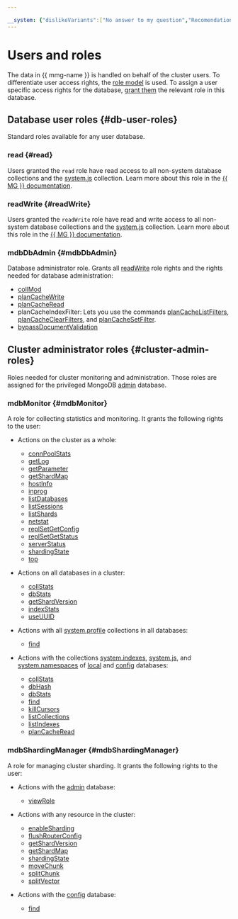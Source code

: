 ```yaml
---

__system: {"dislikeVariants":["No answer to my question","Recomendations didn't help","The content doesn't match title","Other"]}
---
```

# Users and roles

The data in {{ mmg-name }} is handled on behalf of the cluster users. To differentiate user access rights, the [role model](https://docs.mongodb.com/manual/core/authorization/) is used. To assign a user specific access rights for the database, [grant them](../operations/cluster-users.md) the relevant role in this database.

## Database user roles {#db-user-roles}

Standard roles available for any user database.

### read {#read}

Users granted the `read` role have read access to all non-system database collections and the [system.js](https://docs.mongodb.com/manual/reference/system-collections/index.html#%3Cdatabase%3E.system.js) collection. Learn more about this role in the [{{ MG }} documentation](https://docs.mongodb.com/manual/reference/built-in-roles/#read).

### readWrite {#readWrite}

Users granted the `readWrite` role have read and write access to all non-system database collections and the [system.js](https://docs.mongodb.com/manual/reference/system-collections/index.html#%3Cdatabase%3E.system.js) collection. Learn more about this role in the [{{ MG }} documentation](https://docs.mongodb.com/manual/reference/built-in-roles/#readWrite).

### mdbDbAdmin {#mdbDbAdmin}

Database administrator role. Grants all [readWrite](#readWrite) role rights and the rights needed for database administration:

  * [collMod](https://docs.mongodb.com/manual/reference/privilege-actions/#collMod)
  * [planCacheWrite](https://docs.mongodb.com/manual/reference/privilege-actions/#planCacheWrite)
  * [planCacheRead](https://docs.mongodb.com/manual/reference/privilege-actions/#planCacheRead)
  * planCacheIndexFilter: Lets you use the commands [planCacheListFilters](https://docs.mongodb.com/manual/reference/command/planCacheListFilters/index.html), [planCacheClearFilters](https://docs.mongodb.com/manual/reference/command/planCacheClearFilters/index.html), and [planCacheSetFilter](https://docs.mongodb.com/manual/reference/command/planCacheSetFilter/index.html).
  * [bypassDocumentValidation](https://docs.mongodb.com/manual/reference/privilege-actions/#bypassDocumentValidation)

## Cluster administrator roles {#cluster-admin-roles}

Roles needed for cluster monitoring and administration. Those roles are assigned for the privileged MongoDB [admin](https://docs.mongodb.com/manual/reference/glossary/#term-admin-database) database.

### mdbMonitor {#mdbMonitor}

A role for collecting statistics and monitoring. It grants the following rights to the user:

* Actions on the cluster as a whole:
  * [connPoolStats](https://docs.mongodb.com/manual/reference/privilege-actions/#connPoolStats)
  * [getLog](https://docs.mongodb.com/manual/reference/privilege-actions/#getLog)
  * [getParameter](https://docs.mongodb.com/manual/reference/privilege-actions/#getParameter)
  * [getShardMap](https://docs.mongodb.com/manual/reference/privilege-actions/#getShardMap)
  * [hostInfo](https://docs.mongodb.com/manual/reference/privilege-actions/#hostInfo)
  * [inprog](https://docs.mongodb.com/manual/reference/privilege-actions/#inprog)
  * [listDatabases](https://docs.mongodb.com/manual/reference/privilege-actions/#listDatabases)
  * [listSessions](https://docs.mongodb.com/manual/reference/privilege-actions/#listSessions)
  * [listShards](https://docs.mongodb.com/manual/reference/privilege-actions/#listShards)
  * [netstat](https://docs.mongodb.com/manual/reference/privilege-actions/#netstat)
  * [replSetGetConfig](https://docs.mongodb.com/manual/reference/privilege-actions/#replSetGetConfig)
  * [replSetGetStatus](https://docs.mongodb.com/manual/reference/privilege-actions/#replSetGetStatus)
  * [serverStatus](https://docs.mongodb.com/manual/reference/privilege-actions/#serverStatus)
  * [shardingState](https://docs.mongodb.com/manual/reference/privilege-actions/#shardingState)
  * [top](https://docs.mongodb.com/manual/reference/privilege-actions/#top)

* Actions on all databases in a cluster:
  * [collStats](https://docs.mongodb.com/manual/reference/privilege-actions/#collStats)
  * [dbStats](https://docs.mongodb.com/manual/reference/privilege-actions/#dbStats)
  * [getShardVersion](https://docs.mongodb.com/manual/reference/privilege-actions/#getShardVersion)
  * [indexStats](https://docs.mongodb.com/manual/reference/privilege-actions/#indexStats)
  * [useUUID](https://docs.mongodb.com/manual/reference/privilege-actions/#useUUID)

* Actions with all [system.profile](https://docs.mongodb.com/manual/reference/system-collections/index.html#%3Cdatabase%3E.system.profile) collections in all databases:
  * [find](https://docs.mongodb.com/manual/reference/privilege-actions/#find)

* Actions with the collections [system.indexes](https://docs.mongodb.com/manual/reference/system-collections/index.html#%3Cdatabase%3E.system.indexes), [system.js](https://docs.mongodb.com/manual/reference/system-collections/index.html#%3Cdatabase%3E.system.js), and [system.namespaces](https://docs.mongodb.com/manual/reference/system-collections/index.html#%3Cdatabase%3E.system.namespaces) of [local](https://docs.mongodb.com/manual/reference/local-database/) and [config](https://docs.mongodb.com/manual/reference/config-database/) databases:
  * [collStats](https://docs.mongodb.com/manual/reference/privilege-actions/#collStats)
  * [dbHash](https://docs.mongodb.com/manual/reference/privilege-actions/#dbHash)
  * [dbStats](https://docs.mongodb.com/manual/reference/privilege-actions/#dbStats)
  * [find](https://docs.mongodb.com/manual/reference/privilege-actions/#find)
  * [killCursors](https://docs.mongodb.com/manual/reference/privilege-actions/#killCursors)
  * [listCollections](https://docs.mongodb.com/manual/reference/privilege-actions/#listCollections)
  * [listIndexes](https://docs.mongodb.com/manual/reference/privilege-actions/#listIndexes)
  * [planCacheRead](https://docs.mongodb.com/manual/reference/privilege-actions/#planCacheRead)

### mdbShardingManager {#mdbShardingManager}

A role for managing cluster sharding. It grants the following rights to the user:

* Actions with the [admin](https://docs.mongodb.com/manual/reference/glossary/#term-admin-database) database:
  * [viewRole](https://docs.mongodb.com/manual/reference/privilege-actions/#viewRole)

* Actions with any resource in the cluster:
  * [enableSharding](https://docs.mongodb.com/manual/reference/privilege-actions/#enableSharding)
  * [flushRouterConfig](https://docs.mongodb.com/manual/reference/privilege-actions/#flushRouterConfig)
  * [getShardVersion](https://docs.mongodb.com/manual/reference/privilege-actions/#getShardVersion)
  * [getShardMap](https://docs.mongodb.com/manual/reference/privilege-actions/#getShardMap)
  * [shardingState](https://docs.mongodb.com/manual/reference/privilege-actions/#shardingState)
  * [moveChunk](https://docs.mongodb.com/manual/reference/privilege-actions/#moveChunk)
  * [splitChunk](https://docs.mongodb.com/manual/reference/privilege-actions/#splitChunk)
  * [splitVector](https://docs.mongodb.com/manual/reference/privilege-actions/#splitVector)

* Actions with the [config](https://docs.mongodb.com/manual/reference/config-database/) database:
  * [find](https://docs.mongodb.com/manual/reference/privilege-actions/#find)

